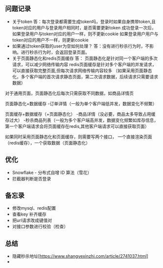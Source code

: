 ## 问题记录
* 关于token
答：每次登录都需要生成token吗，登录时如果自身携带token,且token对应的用户与登录用户相同时，是否需要更新token
成功登录一次后，如果登录用户与token对应的用户一样，则不更新cookie
如果登录用户用户与token对应的用户不一样，则更新cookie
* 如果通过token获取的user为空如何处理？
答：没有进行秒杀行为时，不影响。进行秒杀行为时，会返回登录页面。
* 关于页面静态化和redis页面缓存
答：
页面静态化是针对同一个客户端的多次请求，可以减少网络传输内容
redis页面缓存是针对多个客户端的并发请求，可以直接获取完整页面,但每次请求网络传输内容较多
（如果采用页面静态化，多个客户端的首次请求静态页面，第二次请求数据，后续请求只需要请求数据）

对于通用页面，页面静态化后每次只需获取不同数据，如商品详情页

页面静态化+数据缓存
-订单详情（一般为单个客户端低并发，数据变化不频繁）

页面缓存+数据缓存（+页面静态化）
-商品详情（没必要，商品太多导致占用缓存过大）
-秒杀商品列表（一般为多个客户端高并发，数据变化频繁如库存信息，第一个客户端请求会将页面缓存在redis,其他客户端请求可以直接获取页面）

如果同时采用页面静态化和页面缓存，则需要写两个接口，
一个直接渲染页面（redis缓存），一个获取数据（页面静态化）

## 优化
* Snowflake - 分布式自增 ID 算法（雪花）
* 拦截器判断是否登录


## 备忘录
* 修改mysql、redis配置
* 查看key 补齐缓存
* 把url请求改成键值对
* 对接口参数进行校验（检查）

## 总结
* 隐藏秒杀地址[https://www.shangyexinzhi.com/article/2741037.html]
* 